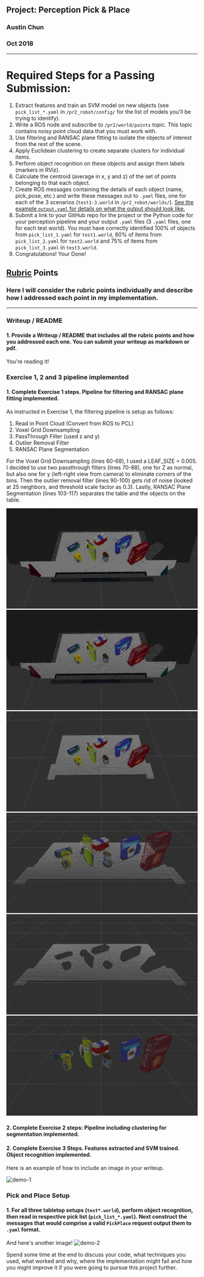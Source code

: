 ## Project: Perception Pick & Place
### Austin Chun
### Oct 2018

---
[//]: # (Image References)
[Input]: ./writeup_images/Input.png
[Voxel]: ./writeup_images/Voxel.png
[Passthrough]: ./writeup_images/Passthrough.png
[Outlier]: ./writeup_images/Outlier.png
[Table]: ./writeup_images/Table.png
[Objects]: ./writeup_images/Objects.png


# Required Steps for a Passing Submission:
1. Extract features and train an SVM model on new objects (see `pick_list_*.yaml` in `/pr2_robot/config/` for the list of models you'll be trying to identify). 
2. Write a ROS node and subscribe to `/pr2/world/points` topic. This topic contains noisy point cloud data that you must work with.
3. Use filtering and RANSAC plane fitting to isolate the objects of interest from the rest of the scene.
4. Apply Euclidean clustering to create separate clusters for individual items.
5. Perform object recognition on these objects and assign them labels (markers in RViz).
6. Calculate the centroid (average in x, y and z) of the set of points belonging to that each object.
7. Create ROS messages containing the details of each object (name, pick_pose, etc.) and write these messages out to `.yaml` files, one for each of the 3 scenarios (`test1-3.world` in `/pr2_robot/worlds/`).  [See the example `output.yaml` for details on what the output should look like.](https://github.com/udacity/RoboND-Perception-Project/blob/master/pr2_robot/config/output.yaml)  
8. Submit a link to your GitHub repo for the project or the Python code for your perception pipeline and your output `.yaml` files (3 `.yaml` files, one for each test world).  You must have correctly identified 100% of objects from `pick_list_1.yaml` for `test1.world`, 80% of items from `pick_list_2.yaml` for `test2.world` and 75% of items from `pick_list_3.yaml` in `test3.world`.
9. Congratulations!  Your Done!

## [Rubric](https://review.udacity.com/#!/rubrics/1067/view) Points
### Here I will consider the rubric points individually and describe how I addressed each point in my implementation.  

---
### Writeup / README

#### 1. Provide a Writeup / README that includes all the rubric points and how you addressed each one.  You can submit your writeup as markdown or pdf.  

You're reading it!

### Exercise 1, 2 and 3 pipeline implemented
#### 1. Complete Exercise 1 steps. Pipeline for filtering and RANSAC plane fitting implemented.
As instructed in Exercise 1, the filtering pipeline is setup as follows:

1. Read in Point Cloud (Convert from ROS to PCL)
2. Voxel Grid Downsampling
3. PassThrough Filter (used z and y)
4. Outlier Removal Filter
5. RANSAC Plane Segmentation

For the Voxel Grid Downsampling (lines 60-68), I used a LEAF_SIZE = 0.005. I decided to use two passthrough filters (lines 70-88), one for Z as normal, but also one for y (left-right view from camera) to eliminate corners of the bins. Then the outlier removal filter (lines 90-100) gets rid of noise (looked at 25 neighbors, and threshold scale factor as 0.3). Lastly, RANSAC Plane Segmentation (lines 103-117) separates the table and the objects on the table.

![Input][Input]
![Voxel][Voxel]
![Passthrough][Passthrough]
![Outlier][Outlier]
![Table][Table]
![Objects][Objects]


#### 2. Complete Exercise 2 steps: Pipeline including clustering for segmentation implemented.  

#### 2. Complete Exercise 3 Steps.  Features extracted and SVM trained.  Object recognition implemented.
Here is an example of how to include an image in your writeup.

![demo-1](https://user-images.githubusercontent.com/20687560/28748231-46b5b912-7467-11e7-8778-3095172b7b19.png)

### Pick and Place Setup

#### 1. For all three tabletop setups (`test*.world`), perform object recognition, then read in respective pick list (`pick_list_*.yaml`). Next construct the messages that would comprise a valid `PickPlace` request output them to `.yaml` format.

And here's another image! 
![demo-2](https://user-images.githubusercontent.com/20687560/28748286-9f65680e-7468-11e7-83dc-f1a32380b89c.png)

Spend some time at the end to discuss your code, what techniques you used, what worked and why, where the implementation might fail and how you might improve it if you were going to pursue this project further.  



